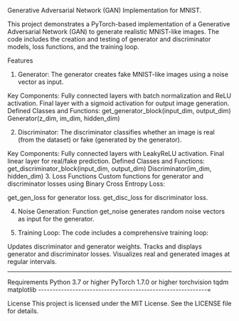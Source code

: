 Generative Adversarial Network (GAN) Implementation for MNIST. 

This project demonstrates a PyTorch-based implementation of a Generative Adversarial Network (GAN) to generate realistic MNIST-like images. The code includes the creation and testing of generator and discriminator models, loss functions, and the training loop.

Features
1. Generator:
The generator creates fake MNIST-like images using a noise vector as input.

Key Components:
Fully connected layers with batch normalization and ReLU activation.
Final layer with a sigmoid activation for output image generation.
Defined Classes and Functions:
get_generator_block(input_dim, output_dim)
Generator(z_dim, im_dim, hidden_dim)

2. Discriminator:
The discriminator classifies whether an image is real (from the dataset) or fake (generated by the generator).

Key Components:
Fully connected layers with LeakyReLU activation.
Final linear layer for real/fake prediction.
Defined Classes and Functions:
get_discriminator_block(input_dim, output_dim)
Discriminator(im_dim, hidden_dim)
3. Loss Functions
Custom functions for generator and discriminator losses using Binary Cross Entropy Loss:

get_gen_loss for generator loss.
get_disc_loss for discriminator loss.

4. Noise Generation:
Function get_noise generates random noise vectors as input for the generator.

5. Training Loop:
The code includes a comprehensive training loop:

Updates discriminator and generator weights.
Tracks and displays generator and discriminator losses.
Visualizes real and generated images at regular intervals.

-------------------------------------------------------------
Requirements
Python 3.7 or higher
PyTorch 1.7.0 or higher
torchvision
tqdm
matplotlib
-----------------------------------------------------------=

License
This project is licensed under the MIT License. See the LICENSE file for details.
